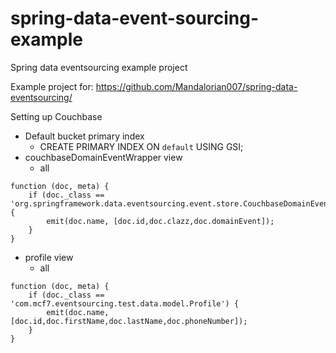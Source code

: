 # spring-data-event-sourcing-example
Spring data eventsourcing example project

Example project for: https://github.com/Mandalorian007/spring-data-eventsourcing/

Setting up Couchbase

*  Default bucket primary index
    *  CREATE PRIMARY INDEX ON `default` USING GSI;
*  couchbaseDomainEventWrapper view
    *  all
```
function (doc, meta) {
    if (doc._class == 'org.springframework.data.eventsourcing.event.store.CouchbaseDomainEventWrapper') {
        emit(doc.name, [doc.id,doc.clazz,doc.domainEvent]);
    }
}
```
*  profile view
    *  all
```
function (doc, meta) {
    if (doc._class == 'com.mcf7.eventsourcing.test.data.model.Profile') {
        emit(doc.name, [doc.id,doc.firstName,doc.lastName,doc.phoneNumber]);
    }
}
```